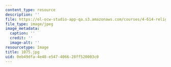 ```yaml
---
content_type: resource
description: ''
file: https://ol-ocw-studio-app-qa.s3.amazonaws.com/courses/4-614-religious-architecture-and-islamic-cultures-fall-2002/0eb49dfa4e48e547406628ff520003c0_1075.jpg
file_type: image/jpeg
image_metadata:
  caption: ''
  credit: ''
  image-alt: ''
resourcetype: Image
title: 1075.jpg
uid: 0eb49dfa-4e48-e547-4066-28ff520003c0
---
```

